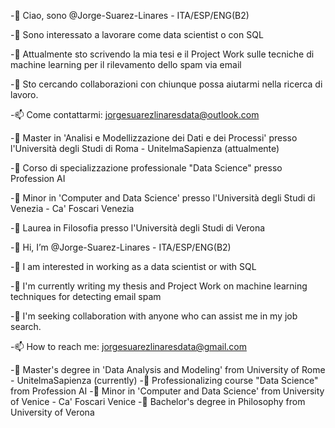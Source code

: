 -👋 Ciao, sono @Jorge-Suarez-Linares - ITA/ESP/ENG(B2)

-👀 Sono interessato a lavorare come data scientist o con SQL

-🌱 Attualmente sto scrivendo la mia tesi e il Project Work sulle tecniche di machine learning per il rilevamento dello spam via email

-💞️ Sto cercando collaborazioni con chiunque possa aiutarmi nella ricerca di lavoro.

-📫 Come contattarmi: jorgesuarezlinaresdata@outlook.com 

-📔 Master in 'Analisi e Modellizzazione dei Dati e dei Processi' presso l'Università degli Studi di Roma - UnitelmaSapienza (attualmente)

-📔 Corso di specializzazione professionale "Data Science" presso Profession AI

-📔 Minor in 'Computer and Data Science' presso l'Università degli Studi di Venezia - Ca' Foscari Venezia

-📔 Laurea in Filosofia presso l'Università degli Studi di Verona





-👋 Hi, I’m @Jorge-Suarez-Linares - ITA/ESP/ENG(B2)

-👀 I am interested in working as a data scientist or with SQL

-🌱 I'm currently writing my thesis and Project Work on machine learning techniques for detecting email spam

-💞️ I'm seeking collaboration with anyone who can assist me in my job search.

-📫 How to reach me: jorgesuarezlinaresdata@gmail.com

-📔 Master's degree in 'Data Analysis and Modeling' from University of Rome - UnitelmaSapienza (currently)
-📔 Professionalizing course "Data Science" from Profession AI
-📔 Minor in 'Computer and Data Science' from University of Venice - Ca' Foscari Venice
-📔 Bachelor's degree in Philosophy from University of Verona
<!---
Jorge-Suarez-Linares/Jorge-Suarez-Linares is a ✨ special ✨ repository because its `README.md` (this file) appears on your GitHub profile.
You can click the Preview link to take a look at your changes.
--->
